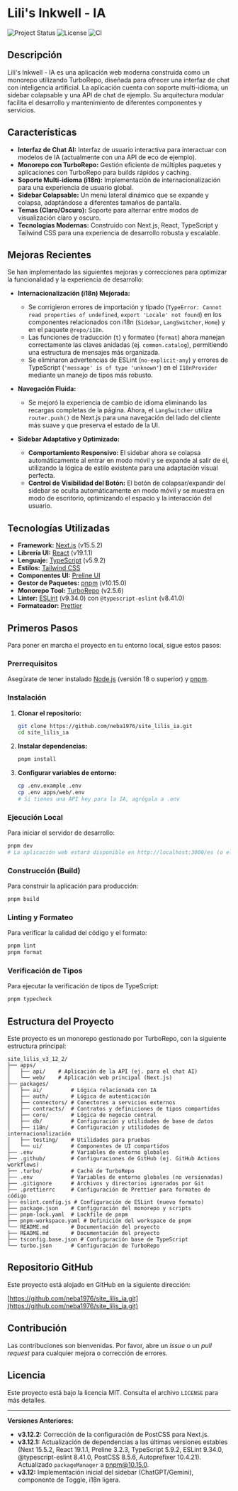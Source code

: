 # Lili's Inkwell - IA

![Project Status](https://img.shields.io/badge/status-in_development-orange.svg)
![License](https://img.shields.io/badge/license-MIT-blue.svg)
![CI](https://github.com/neba1976/site_lilis_ia/actions/workflows/ci.yml/badge.svg)

## Descripción

Lili's Inkwell - IA es una aplicación web moderna construida como un monorepo utilizando TurboRepo, diseñada para ofrecer una interfaz de chat con inteligencia artificial. La aplicación cuenta con soporte multi-idioma, un sidebar colapsable y una API de chat de ejemplo. Su arquitectura modular facilita el desarrollo y mantenimiento de diferentes componentes y servicios.

## Características

*   **Interfaz de Chat AI:** Interfaz de usuario interactiva para interactuar con modelos de IA (actualmente con una API de eco de ejemplo).
*   **Monorepo con TurboRepo:** Gestión eficiente de múltiples paquetes y aplicaciones con TurboRepo para builds rápidos y caching.
*   **Soporte Multi-idioma (i18n):** Implementación de internacionalización para una experiencia de usuario global.
*   **Sidebar Colapsable:** Un menú lateral dinámico que se expande y colapsa, adaptándose a diferentes tamaños de pantalla.
*   **Temas (Claro/Oscuro):** Soporte para alternar entre modos de visualización claro y oscuro.
*   **Tecnologías Modernas:** Construido con Next.js, React, TypeScript y Tailwind CSS para una experiencia de desarrollo robusta y escalable.

## Mejoras Recientes

Se han implementado las siguientes mejoras y correcciones para optimizar la funcionalidad y la experiencia de desarrollo:

*   **Internacionalización (i18n) Mejorada:**
    *   Se corrigieron errores de importación y tipado (`TypeError: Cannot read properties of undefined`, `export 'Locale' not found`) en los componentes relacionados con i18n (`Sidebar`, `LangSwitcher`, `Home`) y en el paquete `@repo/i18n`.
    *   Las funciones de traducción (`t`) y formateo (`format`) ahora manejan correctamente las claves anidadas (ej. `common.catalog`), permitiendo una estructura de mensajes más organizada.
    *   Se eliminaron advertencias de ESLint (`no-explicit-any`) y errores de TypeScript (`'message' is of type 'unknown'`) en el `I18nProvider` mediante un manejo de tipos más robusto.

*   **Navegación Fluida:**
    *   Se mejoró la experiencia de cambio de idioma eliminando las recargas completas de la página. Ahora, el `LangSwitcher` utiliza `router.push()` de Next.js para una navegación del lado del cliente más suave y que preserva el estado de la UI.

*   **Sidebar Adaptativo y Optimizado:**
    *   **Comportamiento Responsivo:** El sidebar ahora se colapsa automáticamente al entrar en modo móvil y se expande al salir de él, utilizando la lógica de estilo existente para una adaptación visual perfecta.
    *   **Control de Visibilidad del Botón:** El botón de colapsar/expandir del sidebar se oculta automáticamente en modo móvil y se muestra en modo de escritorio, optimizando el espacio y la interacción del usuario.

## Tecnologías Utilizadas

*   **Framework:** [Next.js](https://nextjs.org/) (v15.5.2)
*   **Librería UI:** [React](https://react.dev/) (v19.1.1)
*   **Lenguaje:** [TypeScript](https://www.typescriptlang.org/) (v5.9.2)
*   **Estilos:** [Tailwind CSS](https://tailwindcss.com/)
*   **Componentes UI:** [Preline UI](https://preline.co/)
*   **Gestor de Paquetes:** [pnpm](https://pnpm.io/) (v10.15.0)
*   **Monorepo Tool:** [TurboRepo](https://turbo.build/) (v2.5.6)
*   **Linter:** [ESLint](https://eslint.org/) (v9.34.0) con `@typescript-eslint` (v8.41.0)
*   **Formateador:** [Prettier](https://prettier.io/)

## Primeros Pasos

Para poner en marcha el proyecto en tu entorno local, sigue estos pasos:

### Prerrequisitos

Asegúrate de tener instalado [Node.js](https://nodejs.org/) (versión 18 o superior) y [pnpm](https://pnpm.io/installation).

### Instalación

1.  **Clonar el repositorio:**
    ```bash
    git clone https://github.com/neba1976/site_lilis_ia.git
    cd site_lilis_ia
    ```

2.  **Instalar dependencias:**
    ```bash
    pnpm install
    ```

3.  **Configurar variables de entorno:**
    ```bash
    cp .env.example .env
    cp .env apps/web/.env
    # Si tienes una API key para la IA, agrégala a .env
    ```

### Ejecución Local

Para iniciar el servidor de desarrollo:

```bash
pnpm dev
# La aplicación web estará disponible en http://localhost:3000/es (o el idioma configurado)
```

### Construcción (Build)

Para construir la aplicación para producción:

```bash
pnpm build
```

### Linting y Formateo

Para verificar la calidad del código y el formato:

```bash
pnpm lint
pnpm format
```

### Verificación de Tipos

Para ejecutar la verificación de tipos de TypeScript:

```bash
pnpm typecheck
```

## Estructura del Proyecto

Este proyecto es un monorepo gestionado por TurboRepo, con la siguiente estructura principal:

```
site_lilis_v3_12_2/
├── apps/
│   ├── api/    # Aplicación de la API (ej. para el chat AI)
│   └── web/    # Aplicación web principal (Next.js)
├── packages/
│   ├── ai/         # Lógica relacionada con IA
│   ├── auth/       # Lógica de autenticación
│   ├── connectors/ # Conectores a servicios externos
│   ├── contracts/  # Contratos y definiciones de tipos compartidos
│   ├── core/       # Lógica de negocio central
│   ├── db/         # Configuración y utilidades de base de datos
│   ├── i18n/       # Configuración y utilidades de internacionalización
│   ├── testing/    # Utilidades para pruebas
│   └── ui/         # Componentes de UI compartidos
├── .env            # Variables de entorno globales
├── .github/        # Configuraciones de GitHub (ej. GitHub Actions workflows)
├── .turbo/         # Caché de TurboRepo
├── .env            # Variables de entorno globales (no versionadas)
├── .gitignore      # Archivos y directorios ignorados por Git
├── .prettierrc     # Configuración de Prettier para formateo de código
├── eslint.config.js # Configuración de ESLint (nuevo formato)
├── package.json    # Configuración del monorepo y scripts
├── pnpm-lock.yaml  # Lockfile de pnpm
├── pnpm-workspace.yaml # Definición del workspace de pnpm
└── README.md       # Documentación del proyecto
├── README.md       # Documentación del proyecto
├── tsconfig.base.json # Configuración base de TypeScript
└── turbo.json      # Configuración de TurboRepo
```

## Repositorio GitHub

Este proyecto está alojado en GitHub en la siguiente dirección:

[https://github.com/neba1976/site_lilis_ia.git](https://github.com/neba1976/site_lilis_ia.git)

## Contribución

Las contribuciones son bienvenidas. Por favor, abre un *issue* o un *pull request* para cualquier mejora o corrección de errores.

## Licencia

Este proyecto está bajo la licencia MIT. Consulta el archivo `LICENSE` para más detalles.

---

**Versiones Anteriores:**
*   **v3.12.2:** Corrección de la configuración de PostCSS para Next.js.
*   **v3.12.1:** Actualización de dependencias a las últimas versiones estables (Next 15.5.2, React 19.1.1, Preline 3.2.3, TypeScript 5.9.2, ESLint 9.34.0, @typescript-eslint 8.41.0, PostCSS 8.5.6, Autoprefixer 10.4.21). Actualizado `packageManager` a pnpm@10.15.0.
*   **v3.12:** Implementación inicial del sidebar (ChatGPT/Gemini), componente de Toggle, i18n ligera.